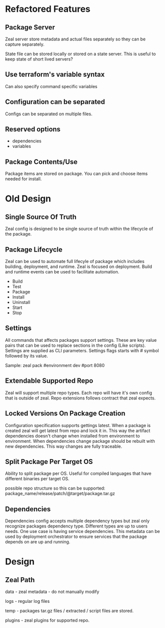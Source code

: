 # Refactored Features

## Package Server

Zeal server store metadata and actual files separately so they can be capture separately.

State file can be stored locally or stored on a state server. This is
useful to keep state of short lived servers?

## Use terraform's variable syntax

Can also specify command specific variables

## Configuration can be separated

Configs can be separated on multiple files.

## Reserved options

- dependencies
- variables

## Package Contents/Use

Package items are stored on package. You can pick and choose 
items needed for install.

# Old Design


## Single Source Of Truth

Zeal config is designed to be single source of truth within the lifecycle of the package.

## Package Lifecycle

Zeal can be used to automate full lifecyle of package which includes building,
deployment, and runtime. Zeal is focused on deployment. Build and runtime events
can be used to facilitate automation.

* Build
* Test
* Package
* Install
* Uninstall
* Start
* Stop

## Settings

All commands that affects packages support settings. These are key value pairs
that can be used to replace sections in the config (Like scripts). Settings are
supplied as CLI parameters. Settings flags starts with # symbol followed by its value.

Sample:
zeal pack #environment dev #port 8080

## Extendable Supported Repo

Zeal will support multiple repo types. Each repo will have it's own config that
is outside of zeal. Repo extensions follows contract that zeal expects.

## Locked Versions On Package Creation

Configuration specification supports gettings latest. When a package is created zeal will
get latest from repo and lock it in. This way the artifact dependencies doesn't change
when installed from environment to environment. When dependencies change package should be rebuilt with new dependencies. This way changes are fully traceable.

## Split Package Per Target OS

Ability to split package per OS. Useful for compiled languages that have different binaries per target OS.

possible repo structure so this can be supported:
package_name/release/patch/@target/package.tar.gz

## Dependencies

Dependencies config accepts multiple dependency types but zeal only recognize packages
dependency type. Different types are up to users needs. One use case is having service
dependencies. This metadata can be used by deployment orchestrator to ensure services
that the package depends on are up and running.

# Design

## Zeal Path

data - zeal metadata - do not manually modify 

logs - regular log files

temp - packages tar.gz files / extracted / script files are stored.

plugins - zeal plugins for supported repo.